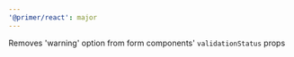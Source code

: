 ```yaml
---
'@primer/react': major
---
```


Removes 'warning' option from form components' `validationStatus` props

